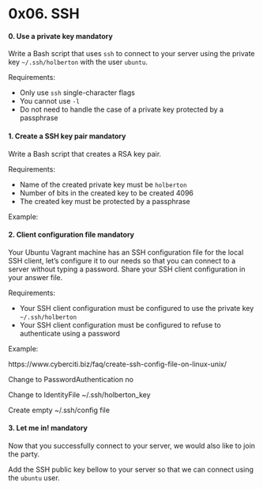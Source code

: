 <h1 class="gap">0x06. SSH</h1>


<h4 class="task">
    0. Use a private key
      <span class="alert alert-warning mandatory-optional">
        mandatory
      </span>
</h4><p>Write a Bash script that uses <code>ssh</code> to connect to your server using the private key <code>~/.ssh/holberton</code> with the user <code>ubuntu</code>.</p><p>Requirements:</p><ul>
<li>Only use <code>ssh</code> single-character flags</li>
<li>You cannot use <code>-l</code></li>
<li>Do not need to handle the case of a private key protected by a passphrase</li>
</ul>


<h4 class="task">
    1. Create a SSH key pair
      <span class="alert alert-warning mandatory-optional">
        mandatory
      </span>
</h4><p>Write a Bash script that creates a RSA key pair.</p><p>Requirements:</p><ul>
<li>Name of the created private key must be <code>holberton</code></li>
<li>Number of bits in the created key to be created 4096</li>
<li>The created key must be protected by a passphrase</li>
</ul><p>Example:</p>


<h4 class="task">
    2. Client configuration file
      <span class="alert alert-warning mandatory-optional">
        mandatory
      </span>
</h4><p>Your Ubuntu Vagrant machine has an SSH configuration file for the local SSH client, let’s configure it to our needs so that you can connect to a server without typing a password.
Share your SSH client configuration in your answer file.</p><p>Requirements:</p><ul>
<li>Your SSH client configuration must be configured to use the private key <code>~/.ssh/holberton</code></li>
<li>Your SSH client configuration must be configured to refuse to authenticate using a password</li>
</ul><p>Example:</p>

<p>https://www.cyberciti.biz/faq/create-ssh-config-file-on-linux-unix/</p>
<p>Change to PasswordAuthentication no </p>
<p>Change to IdentityFile ~/.ssh/holberton_key</p>
<p>Create empty ~/.ssh/config file</p>

<h4 class="task">
    3. Let me in!
      <span class="alert alert-warning mandatory-optional">
        mandatory
      </span>
</h4><p>Now that you successfully connect to your server, we would also like to join the party.</p><p>Add the SSH public key bellow to your server so that we can connect using the <code>ubuntu</code> user.</p>

